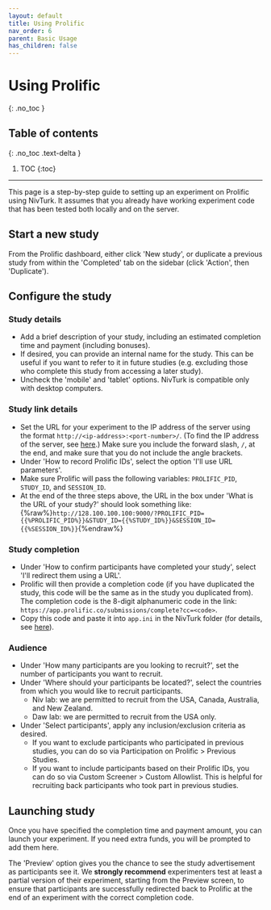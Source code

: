 ```yaml
---
layout: default
title: Using Prolific
nav_order: 6
parent: Basic Usage
has_children: false
---
```


# Using Prolific
{: .no_toc }

## Table of contents
{: .no_toc .text-delta }

1. TOC
{:toc}

---

This page is a step-by-step guide to setting up an experiment on Prolific using NivTurk. It assumes that you already have working experiment code that has been tested both locally and on the server.

## Start a new study
From the Prolific dashboard, either click 'New study', or duplicate a previous study from within the 'Completed' tab on the sidebar (click 'Action', then 'Duplicate').

## Configure the study

### Study details
- Add a brief description of your study, including an estimated completion time and payment (including bonuses).
- If desired, you can provide an internal name for the study. This can be useful if you want to refer to it in future studies (e.g. excluding those who complete this study from accessing a later study).
- Uncheck the 'mobile' and 'tablet' options. NivTurk is compatible only with desktop computers.

### Study link details
- Set the URL for your experiment to the IP address of the server using the format `http://<ip-address>:<port-number>/`. (To find the IP address of the server, see [here](../serving).) Make sure you include the forward slash, `/`, at the end, and make sure that you do not include the angle brackets.
- Under 'How to record Prolific IDs', select the option 'I'll use URL parameters'.
- Make sure Prolific will pass the following variables: `PROLIFIC_PID`, `STUDY_ID`, and `SESSION_ID`.
- At the end of the three steps above, the URL in the box under 'What is the URL of your study?' should look something like: <br>{%raw%}`http://128.100.100.100:9000/?PROLIFIC_PID={{%PROLIFIC_PID%}}&STUDY_ID={{%STUDY_ID%}}&SESSION_ID={{%SESSION_ID%}}`{%endraw%}

### Study completion
- Under 'How to confirm participants have completed your study', select 'I'll redirect them using a URL'.
- Prolific will then provide a completion code (if you have duplicated the study, this code will be the same as in the study you duplicated from). The completion code is the 8-digit alphanumeric code in the link: `https://app.prolific.co/submissions/complete?cc=<code>`.
- Copy this code and paste it into `app.ini` in the NivTurk folder (for details, see [here](nivturk/docs/basic-usage/serving/#set-completion-codes-prolific-only)).

### Audience
- Under 'How many participants are you looking to recruit?', set the number of participants you want to recruit.
- Under 'Where should your participants be located?', select the countries from which you would like to recruit participants.
  - Niv lab: we are permitted to recruit from the USA, Canada, Australia, and New Zealand.
  - Daw lab: we are permitted to recruit from the USA only.
- Under 'Select participants', apply any inclusion/exclusion criteria as desired.
  - If you want to exclude participants who participated in previous studies, you can do so via Participation on Prolific > Previous Studies.
  - If you want to include participants based on their Prolific IDs, you can do so via Custom Screener > Custom Allowlist. This is helpful for recruiting back participants who took part in previous studies.

## Launching study
Once you have specified the completion time and payment amount, you can launch your experiment. If you need extra funds, you will be prompted to add them here.

The 'Preview' option gives you the chance to see the study advertisement as participants see it. We <b>strongly recommend</b> experimenters test at least a partial version of their experiment, starting from the Preview screen, to ensure that participants are successfully redirected back to Prolific at the end of an experiment with the correct completion code. 
